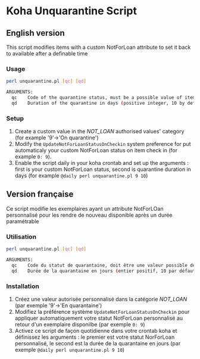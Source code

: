# Koha Unquarantine Script

## English version

This script modifies items with a custom NotForLoan attribute to set it back to available after a definable time

### Usage
```bash
perl unquarantine.pl [qc] [qd]

ARGUMENTS:
  qc	Code of the quarantine status, must be a possible value of items.notforloan (integer)
  qd	Duration of the quarantine in days (positive integer, 10 by default)
```

### Setup
1. Create a custom value in the _NOT\_LOAN_ authorised values' category (for example '9'->'On quarantine')
2. Modify the `UpdateNotForLoanStatusOnCheckin` system preference for put automaticaly your custom NotForLoan status on item check in (for example `0: 9`). 
3. Enable the script daily in your koha crontab and set up the arguments : first is your custom NotForLoan status, second is quarantine duration in days (for example `@daily perl unquarantine.pl 9 10`)

## Version française

Ce script modifie les exemplaires ayant un attribute NotForLOan personnalisé pour les rendre de nouveau disponible après un durée paramétrable

### Utilisation
```bash
perl unquarantine.pl [qc] [qd]

ARGUMENTS:
  qc	Code du statut de quarantaine, doit être une valeur possible de items.notforloan (entier)
  qd	Durée de la quarantaine en jours (entier positif, 10 par défaut)
```

### Installation
1. Créez une valeur autorisée personnalisé dans la catégorie _NOT\_LOAN_ (par exemple '9'->'En quarantaine')
2. Modifiez la préférence système `UpdateNotForLoanStatusOnCheckin` pour appliquer automatiquement votre statut NotForLoan personnalisé au retour d'un exemplaire disponilbe (par exemple `0: 9`)
3. Activez ce script de façon quotidienne dans votre crontab koha et définissez les arguments : le premier est votre statut NorForLoan personnalisé, le second est la durée de la quarantaine en jours (par exemple `@daily perl unquarantine.pl 9 10`)
